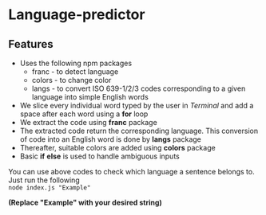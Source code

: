 # Language-predictor

## Features

* Uses the following npm packages
  * franc - to detect language
  * colors - to change color
  * langs - to convert ISO 639-1/2/3 codes corresponding to a given language into simple English words
* We slice every individual word typed by the user in *Terminal* and add a space after each word using a **for** loop
* We extract the code using **franc** package
* The extracted code return the corresponding language. This conversion of code into an English word is done by **langs** package
* Thereafter, suitable colors are added using **colors** package
* Basic **if** **else** is used to handle ambiguous inputs

You can use above codes to check which language a sentence belongs to. <br>
Just run the following <br>
`node index.js "Example"`

**(Replace "Example" with your desired string)**
